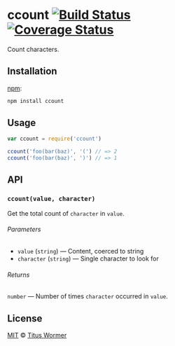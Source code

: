 # ccount [![Build Status][travis-badge]][travis] [![Coverage Status][codecov-badge]][codecov]

Count characters.

## Installation

[npm][]:

```bash
npm install ccount
```

## Usage

```javascript
var ccount = require('ccount')

ccount('foo(bar(baz)', '(') // => 2
ccount('foo(bar(baz)', ')') // => 1
```

## API

### `ccount(value, character)`

Get the total count of `character` in `value`.

###### Parameters

*   `value` (`string`) — Content, coerced to string
*   `character` (`string`) — Single character to look for

###### Returns

`number` — Number of times `character` occurred in `value`.

## License

[MIT][license] © [Titus Wormer][author]

<!-- Definitions -->

[travis-badge]: https://img.shields.io/travis/wooorm/ccount.svg

[travis]: https://travis-ci.org/wooorm/ccount

[codecov-badge]: https://img.shields.io/codecov/c/github/wooorm/ccount.svg

[codecov]: https://codecov.io/github/wooorm/ccount

[npm]: https://docs.npmjs.com/cli/install

[license]: license

[author]: http://wooorm.com
